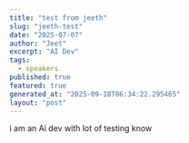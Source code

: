 ```yaml
---
title: "test from jeeth"
slug: "jeeth-test"
date: "2025-07-07"
author: "Jeet"
excerpt: "AI Dev"
tags:
  - speakers
published: true
featured: true
generated_at: "2025-09-18T06:34:22.295465"
layout: "post"
---
```


i am an Ai dev with lot of testing know